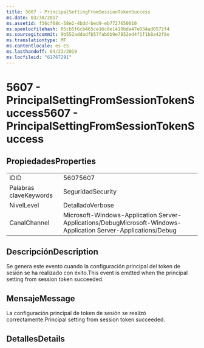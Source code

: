 ```yaml
---
title: 5607 - PrincipalSettingFromSessionTokenSuccess
ms.date: 03/30/2017
ms.assetid: f36cf68c-58e2-4bdd-bed9-eb7727650010
ms.openlocfilehash: 05cb5f6cb465ce16c8e1410bda47e034ad0572f4
ms.sourcegitcommit: 9b552addadfb57fab0b9e7852ed4f1f1b8a42f8e
ms.translationtype: MT
ms.contentlocale: es-ES
ms.lasthandoff: 04/23/2019
ms.locfileid: "61767291"
---
```

# <a name="5607---principalsettingfromsessiontokensuccess"></a><span data-ttu-id="f59ff-102">5607 - PrincipalSettingFromSessionTokenSuccess</span><span class="sxs-lookup"><span data-stu-id="f59ff-102">5607 - PrincipalSettingFromSessionTokenSuccess</span></span>
## <a name="properties"></a><span data-ttu-id="f59ff-103">Propiedades</span><span class="sxs-lookup"><span data-stu-id="f59ff-103">Properties</span></span>  
  
|||  
|-|-|  
|<span data-ttu-id="f59ff-104">ID</span><span class="sxs-lookup"><span data-stu-id="f59ff-104">ID</span></span>|<span data-ttu-id="f59ff-105">5607</span><span class="sxs-lookup"><span data-stu-id="f59ff-105">5607</span></span>|  
|<span data-ttu-id="f59ff-106">Palabras clave</span><span class="sxs-lookup"><span data-stu-id="f59ff-106">Keywords</span></span>|<span data-ttu-id="f59ff-107">Seguridad</span><span class="sxs-lookup"><span data-stu-id="f59ff-107">Security</span></span>|  
|<span data-ttu-id="f59ff-108">Nivel</span><span class="sxs-lookup"><span data-stu-id="f59ff-108">Level</span></span>|<span data-ttu-id="f59ff-109">Detallado</span><span class="sxs-lookup"><span data-stu-id="f59ff-109">Verbose</span></span>|  
|<span data-ttu-id="f59ff-110">Canal</span><span class="sxs-lookup"><span data-stu-id="f59ff-110">Channel</span></span>|<span data-ttu-id="f59ff-111">Microsoft-Windows-Application Server-Applications/Debug</span><span class="sxs-lookup"><span data-stu-id="f59ff-111">Microsoft-Windows-Application Server-Applications/Debug</span></span>|  
  
## <a name="description"></a><span data-ttu-id="f59ff-112">Descripción</span><span class="sxs-lookup"><span data-stu-id="f59ff-112">Description</span></span>  
 <span data-ttu-id="f59ff-113">Se genera este evento cuando la configuración principal del token de sesión se ha realizado con éxito.</span><span class="sxs-lookup"><span data-stu-id="f59ff-113">This event is emitted when the principal setting from session token succeeded.</span></span>  
  
## <a name="message"></a><span data-ttu-id="f59ff-114">Mensaje</span><span class="sxs-lookup"><span data-stu-id="f59ff-114">Message</span></span>  
 <span data-ttu-id="f59ff-115">La configuración principal de token de sesión se realizó correctamente.</span><span class="sxs-lookup"><span data-stu-id="f59ff-115">Principal setting from session token succeeded.</span></span>  
  
## <a name="details"></a><span data-ttu-id="f59ff-116">Detalles</span><span class="sxs-lookup"><span data-stu-id="f59ff-116">Details</span></span>
